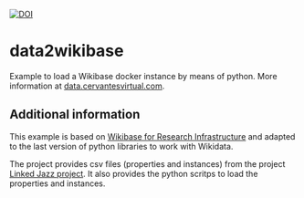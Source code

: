 [![DOI](https://zenodo.org/badge/253868485.svg)](https://zenodo.org/badge/latestdoi/253868485)


# data2wikibase
Example to load a Wikibase docker instance by means of python. More information at [data.cervantesvirtual.com](http://data.cervantesvirtual.com/blog/2020/04/07/primeros-pasos-con-wikibase/).

## Additional information
This example is based on [Wikibase for Research Infrastructure](https://medium.com/@thisismattmiller/wikibase-for-research-infrastructure-part-1-d3f640dfad3) and adapted to the last version of python libraries to work with Wikidata.

The project provides csv files (properties and instances) from the project [Linked Jazz project](http://linkedjazz.org/). It also provides the python scritps to load the properties and instances.


